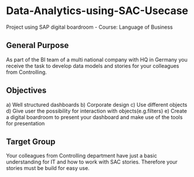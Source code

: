 # Data-Analytics-using-SAC-Usecase
Project using SAP digital boardroom - Course: Language of Business

## General Purpose
As part of the BI team of a multi national company with HQ in Germany you receive the task to develop data models and stories for your colleagues from Controlling.

## Objectives
a) Well structured dashboards
b) Corporate design
c) Use different objects
d) Give user the possibility for interaction with objects(e.g.filters)
e) Create a digital boardroom to present your dashboard and make use of the tools for presentation

## Target Group
Your colleagues from Controlling department have just a basic understanding for IT and how to work with SAC stories.
Therefore your stories must be build for easy use.
